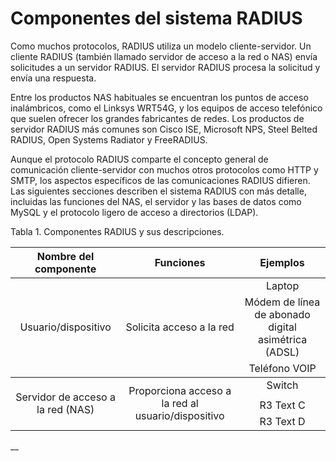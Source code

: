 # Componentes del sistema RADIUS

Como muchos protocolos, RADIUS utiliza un modelo cliente-servidor. Un cliente RADIUS (también llamado servidor de acceso a la red o NAS) envía solicitudes a un servidor RADIUS. El servidor RADIUS procesa la solicitud y envía una respuesta.

Entre los productos NAS habituales se encuentran los puntos de acceso inalámbricos, como el Linksys WRT54G, y los equipos de acceso telefónico que suelen ofrecer los grandes fabricantes de redes. Los productos de servidor RADIUS más comunes son Cisco ISE, Microsoft NPS, Steel Belted RADIUS, Open Systems Radiator y FreeRADIUS.

Aunque el protocolo RADIUS comparte el concepto general de comunicación cliente-servidor con muchos otros protocolos como HTTP y SMTP, los aspectos específicos de las comunicaciones RADIUS difieren. Las siguientes secciones describen el sistema RADIUS con más detalle, incluidas las funciones del NAS, el servidor y las bases de datos como MySQL y el protocolo ligero de acceso a directorios (LDAP).


Tabla 1. Componentes RADIUS y sus descripciones.


<table>
    <thead>
        <tr>
            <th>Nombre del componente </th>
            <th>Funciones</th>
            <th>Ejemplos</th>
        </tr>
    </thead>
    <tbody>
        <tr>
            <td rowspan=4 align="center">Usuario/dispositivo</td>
            <td rowspan=4 align="center">Solicita acceso a la red</td>
            <td align="center">Laptop</td>
        </tr>
        <tr>
            <td align="center">Módem de línea de abonado digital asimétrica (ADSL)</td>
        </tr>
        <tr>     
            <td align="center">Teléfono VOIP</td>
        </tr>
    </tbody>
    <tbody>
        <tr>
            <td rowspan=4 align="center">Servidor de acceso a la red (NAS)</td>
            <td rowspan=4 align="center">Proporciona acceso a la red al usuario/dispositivo</td>
            <td align="center">Switch</td>
        </tr>
        <tr>
            <td align="center"Punto de acceso inalámbrico/td>
        </tr>
        <tr>     
            <td align="center">R3 Text C</td>
        </tr>
        <tr>
            <td align="center">R3 Text D</td>
        </tr>
    </tbody>
</table>

__





